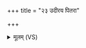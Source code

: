+++
title = "२३ उदीरय पितरा"

+++
<details><summary>मूलम् (VS)</summary>

उदी॑रय पि॒तरा॑जा॒र आ भग॒मिय॑क्षति हर्य॒तो हृ॒त्त इ॑ष्यति। विव॑क्ति॒ वह्निः॑ स्वप॒स्यते॑म॒खस्त॑वि॒ष्यते॒ असु॑रो॒ वेप॑ते म॒ती ॥
</details>